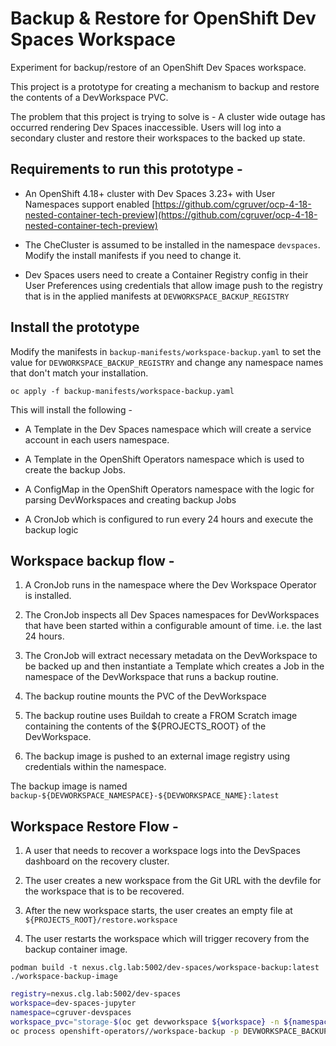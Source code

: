 # Backup & Restore for OpenShift Dev Spaces Workspace

Experiment for backup/restore of an OpenShift Dev Spaces workspace.

This project is a prototype for creating a mechanism to backup and restore the contents of a DevWorkspace PVC.

The problem that this project is trying to solve is - A cluster wide outage has occurred rendering Dev Spaces inaccessible.  Users will log into a secondary cluster and restore their workspaces to the backed up state.

## Requirements to run this prototype -

* An OpenShift 4.18+ cluster with Dev Spaces 3.23+ with User Namespaces support enabled [https://github.com/cgruver/ocp-4-18-nested-container-tech-preview](https://github.com/cgruver/ocp-4-18-nested-container-tech-preview)

* The CheCluster is assumed to be installed in the namespace `devspaces`.  Modify the install manifests if you need to change it.

* Dev Spaces users need to create a Container Registry config in their User Preferences using credentials that allow image push to the registry that is in the applied manifests at `DEVWORKSPACE_BACKUP_REGISTRY`

## Install the prototype

Modify the manifests in `backup-manifests/workspace-backup.yaml` to set the value for `DEVWORKSPACE_BACKUP_REGISTRY` and change any namespace names that don't match your installation.

```
oc apply -f backup-manifests/workspace-backup.yaml
```

This will install the following -

* A Template in the Dev Spaces namespace which will create a service account in each users namespace.

* A Template in the OpenShift Operators namespace which is used to create the backup Jobs.

* A ConfigMap in the OpenShift Operators namespace with the logic for parsing DevWorkspaces and creating backup Jobs

* A CronJob which is configured to run every 24 hours and execute the backup logic

## Workspace backup flow -

1. A CronJob runs in the namespace where the Dev Workspace Operator is installed.

1. The CronJob inspects all Dev Spaces namespaces for DevWorkspaces that have been started within a configurable amount of time.  i.e. the last 24 hours.

1. The CronJob will extract necessary metadata on the DevWorkspace to be backed up and then instantiate a Template which creates a Job in the namespace of the DevWorkspace that runs a backup routine.

1. The backup routine mounts the PVC of the DevWorkspace

1. The backup routine uses Buildah to create a FROM Scratch image containing the contents of the ${PROJECTS_ROOT} of the DevWorkspace.

1. The backup image is pushed to an external image registry using credentials within the namespace.

The backup image is named `backup-${DEVWORKSPACE_NAMESPACE}-${DEVWORKSPACE_NAME}:latest`

## Workspace Restore Flow -

1. A user that needs to recover a workspace logs into the DevSpaces dashboard on the recovery cluster.

1. The user creates a new workspace from the Git URL with the devfile for the workspace that is to be recovered.

1. After the new workspace starts, the user creates an empty file at `${PROJECTS_ROOT}/restore.workspace`

1. The user restarts the workspace which will trigger recovery from the backup container image.


```
podman build -t nexus.clg.lab:5002/dev-spaces/workspace-backup:latest ./workspace-backup-image
```

```bash
registry=nexus.clg.lab:5002/dev-spaces
workspace=dev-spaces-jupyter
namespace=cgruver-devspaces
workspace_pvc="storage-$(oc get devworkspace ${workspace} -n ${namespace} -o go-template='{{.status.devworkspaceId}}')"
oc process openshift-operators//workspace-backup -p DEVWORKSPACE_BACKUP_REGISTRY=${registry} -p DEVWORKSPACE_NAME=${workspace} -p DEVWORKSPACE_NAMESPACE=${namespace} -p DEVWORKSPACE_PVC=${workspace_pvc} | oc apply -n ${namespace} -f -
```
